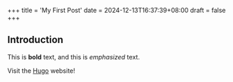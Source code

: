 +++
title = 'My First Post'
date = 2024-12-13T16:37:39+08:00
draft = false
+++

## Introduction

This is **bold** text, and this is *emphasized* text.

Visit the [Hugo](https://gohugo.io) website!

